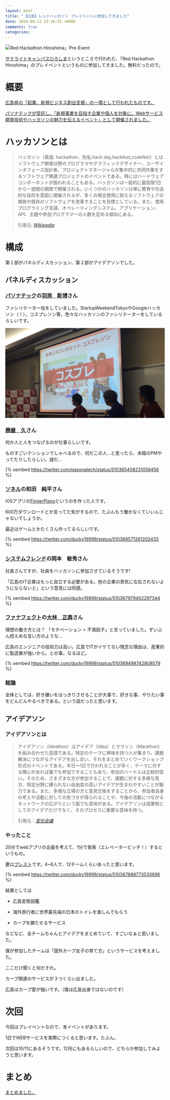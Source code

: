 ```yaml
---
layout: post
title: "【広島】レッドハッカソン プレイベントに参加してきました"
date: 2014-09-12 23:26:51 +0900
comments: true
categories: 
---
```

![Red Hackathon Hiroshima」Pre-Event](https://www.pref.hiroshima.lg.jp/uploaded/image/114728.png)

[サテライトキャンパスひろしま](https://www.pu-hiroshima.ac.jp/site/satellite/)というところで行われた、「Red Hackathon Hiroshima」のプレイベントというものに参加してきました。無料だったので。

<!-- more -->

# 概要
[広島県の「起業、新規ビジネス創出支援」の一環として行われたものです。](https://www.pref.hiroshima.lg.jp/site/innovation/hackathon.html)

[パソナテックが受託し、「新規事業を目指す企業や個人を対象に、Webサービス開発技術やハッカソンの魅力を伝えるイベント」として開催されました。](http://www.pasonatech.co.jp/search/features_plan/hackathon_hiroshima.jsp)

# ハッカソンとは
>ハッカソン（英語: hackathon、別名:hack day,hackfest,codefest）とはソフトウェア開発分野のプログラマやグラフィックデザイナー、ユーザインタフェース設計者、プロジェクトマネージャらが集中的に共同作業をするソフトウェア関連プロジェクトのイベントである。時にはハードウェアコンポーネントが扱われることもある。ハッカソンは一般的に最低限1日から一週間の期間で開催される。いくつかのハッカソンは単に教育や社会的な目的を意図に開催されるが、多くの場合使用に耐えるソフトウェアの開発や既存のソフトウェアを改善することを目標としている。また、使用プログラミング言語、オペレーティングシステム、アプリケーション、API、主題や参加プログラマーの人数を定める傾向にある。

> 引用元: <cite>[Wikipedia](http://ja.wikipedia.org/wiki/%E3%83%8F%E3%83%83%E3%82%AB%E3%82%BD%E3%83%B3)</cite>

# 構成
第１部がパネルディスカッション、第２部がアイデアソンでした。

## パネルディスカッション

### [パソナテック](http://www.pasonatech.co.jp/)の[羽渕　彰博](https://www.facebook.com/akihiro.habuchi)さん
ファシリテーター役をしていました。StartupWeekendTokyoやGoogleハッカソン（！），コスプレソン等，色々なハッカソンのファシリテーターをしているらしいです。

![envelope](/images/20140912-1.JPG)


### [勝屋　久](https://www.facebook.com/hisashikatsuya/about)さん
何か人と人をつなげるのが仕事らしいです。

ものすごいテンションでしゃべるので、何だこの人…と思ったら、未踏のPMやってたりしたらしい。謎だ…

{% oembed https://twitter.com/pasonatech/status/510365408231059456 %}

### [ソネル](http://www.soneru.com/)の和田　純平さん
iOSアプリの[FingerPiano](http://fingerpiano.net/FingerPianoPlus/)というのを作った人です。

600万ダウンロードとか言ってた気がするので、たぶんもう働かなくていいんじゃないでしょうか。

最近はゲームとかたくさん作ってるらしいです。

{% oembed https://twitter.com/ducky19999/status/510366571261202433 %}

### [システムフレンド](http://www.systemfriend.co.jp/corporate_profile/summary)の岡本　敏秀さん

社長さんですが、社員をハッカソンに参加させているそうです!

「広島のIT企業はもっと自立する必要がある。他の企業の景気に左右されないようにならないと」という意見には同感。

{% oembed https://twitter.com/ducky19999/status/510367979402297344 %}

### [ファナフェクト](http://funaffect.jp/)の[大林　正典](https://twitter.com/moobay9)さん

理想の働き方とは？ 「モチベーション > 不満因子」と言っていました。ずいぶん控えめな言い方のような…

広島のエンジニアの技術力は高い。広島でITがイケてない残念な理由は、産業的に製造業が強いから。との事。なるほど。

{% oembed https://twitter.com/ducky19999/status/510369498742808579 %}

### 総論
全体としては、好き嫌いをはっきりさせることが大事で、好きな事、やりたい事をどんどんやるべきである。という話だったと思います。

## アイデアソン
### アイデアソンとは
>アイデアソン（Ideathon）はアイデア（Idea）とマラソン（Marathon）を組み合わせた造語である。特定のテーマに興味を持つ人が集まり、課題解決につながるアイデアを出し合い、それをまとめていくワークショップ形式のイベントである。半日～1日で行われることが多く、テーマに対する関心があれば誰でも参加できることもあり、参加のハードルは比較的低い。そのため、さまざまな方が参加することで、課題に対する多様な見方、特定分野に縛られない自由度の高いアイデアが生まれやすいことが魅力である。また、多様な立場の方と意見交換をすることから、参加者自身の考えや活動に対しての気づきが得られることや、今後の活動につながるネットワークの広がりという面でも意味がある。アイデアソンは成果物としてのアイデアだけでなく、そのプロセスに重要な意味を持つ。

> 引用元：<cite>[宣伝会議](http://mag.sendenkaigi.com/senden/201405/ad-topics/002101.php)</cite>

### やったこと
20分でwebアプリの企画を考えて、1分で発表（エレベーターピッチ！）するというもの。

要は[プレスト](http://ja.wikipedia.org/wiki/%E3%83%96%E3%83%AC%E3%82%A4%E3%83%B3%E3%82%B9%E3%83%88%E3%83%BC%E3%83%9F%E3%83%B3%E3%82%B0)です。4~6人で、12チームくらいあったと思います。

{% oembed https://twitter.com/ducky19999/status/510387888773533696 %}

結果としては

- 広島変態図鑑

- 海外旅行者に世界最先端の日本のトイレを楽しんでもらう

- カープを勝たせるサービス

などなど、全チームちゃんとアイデアをまとめていて、すごいなぁと思いました。

僕が参加したチームは「国外カープ女子の育て方」というサービスを考えました。

ここだけ聞くと何だそれ。

カープ関連のサービスが３つくらい出ました。

広島はカープ愛が強いです。（僕は広島出身ではないのです）

# 次回
今回はプレイベントなので、本イベントがあります。

1日でWEBサービスを実際につくると思います。たぶん。

次回は10/11にあるそうです。12月にもあるらしいので、どちらか参加してみようと思います。

# まとめ
[まとめました。](http://togetter.com/li/718441)
